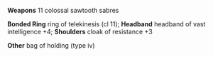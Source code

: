 **Weapons** 11 colossal sawtooth sabres

**Bonded Ring** ring of telekinesis (cl 11);
**Headband** headband of vast intelligence +4;
**Shoulders** cloak of resistance +3

**Other** bag of holding (type iv)